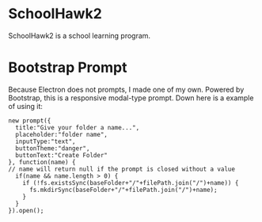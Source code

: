 # SchoolHawk2
SchoolHawk2 is a school learning program.

# Bootstrap Prompt
Because Electron does not prompts, I made one of my own.
Powered by Bootstrap, this is a responsive modal-type prompt.
Down here is a example of using it:
```
new prompt({
  title:"Give your folder a name...",
  placeholder:"folder name",
  inputType:"text",
  buttonTheme:"danger",
  buttonText:"Create Folder"
}, function(name) {
// name will return null if the prompt is closed without a value
  if(name && name.length > 0) {
    if (!fs.existsSync(baseFolder+"/"+filePath.join("/")+name)) {
      fs.mkdirSync(baseFolder+"/"+filePath.join("/")+name);
    }
  }
}).open();
```
